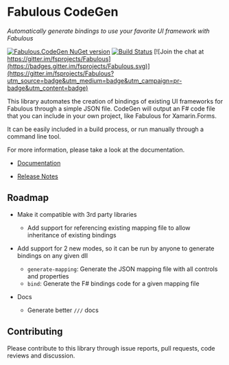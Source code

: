 Fabulous CodeGen
=======

*Automatically generate bindings to use your favorite UI framework with Fabulous*

[![Fabulous.CodeGen NuGet version](https://badge.fury.io/nu/Fabulous.CodeGen.svg)](https://badge.fury.io/nu/Fabulous.CodeGen) [![Build Status](https://dev.azure.com/timothelariviere/Fabulous/_apis/build/status/Full%20Build?branchName=master)](https://dev.azure.com/timothelariviere/Fabulous/_build/latest?definitionId=7&branchName=master) [![Join the chat at https://gitter.im/fsprojects/Fabulous](https://badges.gitter.im/fsprojects/Fabulous.svg)](https://gitter.im/fsprojects/Fabulous?utm_source=badge&utm_medium=badge&utm_campaign=pr-badge&utm_content=badge)

This library automates the creation of bindings of existing UI frameworks for Fabulous through a simple JSON file. CodeGen will output an F# code file that you can include in your own project, like Fabulous for Xamarin.Forms.

It can be easily included in a build process, or run manually through a command line tool.

For more information, please take a look at the documentation.

* [Documentation](https://fsprojects.github.io/Fabulous/Fabulous.CodeGen/)

* [Release Notes](../RELEASE_NOTES.md)

## Roadmap

* Make it compatible with 3rd party libraries
   * Add support for referencing existing mapping file to allow inheritance of existing bindings

* Add support for 2 new modes, so it can be run by anyone to generate bindings on any given dll
   * `generate-mapping`: Generate the JSON mapping file with all controls and properties
   * `bind`: Generate the F# bindings code for a given mapping file

* Docs
  * Generate better `///` docs

## Contributing

Please contribute to this library through issue reports, pull requests, code reviews and discussion.
